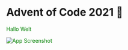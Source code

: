 # Advent of Code 2021 🎄
<style>p{color:Green;}</style>

<p>Hallo Welt</p>

![App Screenshot](https://blog.pythondiscord.com/content/images/size/w2000/2021/03/AoC_banner.png)

